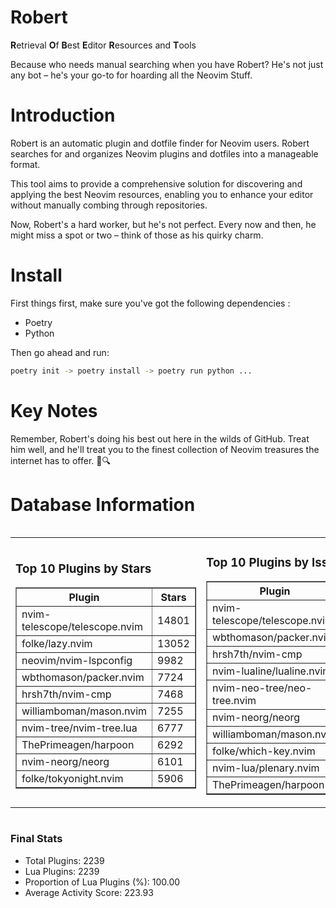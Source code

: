 # Robert

**R**etrieval
**O**f
**B**est
**E**ditor
**R**esources and
**T**ools

Because who needs manual searching when you have Robert?
He's not just any bot – he's your go-to for hoarding all the Neovim Stuff.

# Introduction
Robert is an automatic plugin and dotfile finder for Neovim users. Robert searches for and organizes Neovim plugins and dotfiles into a manageable format.

This tool aims to provide a comprehensive solution for discovering and applying the best Neovim resources, enabling you to enhance your editor without manually combing through repositories.

Now, Robert's a hard worker, but he's not perfect. Every now and then, he might miss a spot or two – think of those as his quirky charm. 

# Install
 First things first, make sure you've got the following dependencies :
  - Poetry 
  - Python 

Then go ahead and run:

```bash
poetry init -> poetry install -> poetry run python ...
```
# Key Notes

Remember, Robert's doing his best out here in the wilds of GitHub. Treat him well, and he'll treat you to the finest collection of Neovim treasures the internet has to offer. 🎩🔍


# Database Information

<div style='display:flex;flex-direction:row;justify-content:space-between;'><table><tr><td><h3>Top 10 Plugins by Stars</h3><table border="1"><tr><th>Plugin</th><th>Stars</th></tr><tr><td>nvim-telescope/telescope.nvim</td><td>14801</td></tr><tr><td>folke/lazy.nvim</td><td>13052</td></tr><tr><td>neovim/nvim-lspconfig</td><td>9982</td></tr><tr><td>wbthomason/packer.nvim</td><td>7724</td></tr><tr><td>hrsh7th/nvim-cmp</td><td>7468</td></tr><tr><td>williamboman/mason.nvim</td><td>7255</td></tr><tr><td>nvim-tree/nvim-tree.lua</td><td>6777</td></tr><tr><td>ThePrimeagen/harpoon</td><td>6292</td></tr><tr><td>nvim-neorg/neorg</td><td>6101</td></tr><tr><td>folke/tokyonight.nvim</td><td>5906</td></tr></table></td><td><h3>Top 10 Plugins by Issues</h3><table border="1"><tr><th>Plugin</th><th>Issues</th></tr><tr><td>nvim-telescope/telescope.nvim</td><td>333</td></tr><tr><td>wbthomason/packer.nvim</td><td>306</td></tr><tr><td>hrsh7th/nvim-cmp</td><td>254</td></tr><tr><td>nvim-lualine/lualine.nvim</td><td>208</td></tr><tr><td>nvim-neo-tree/neo-tree.nvim</td><td>198</td></tr><tr><td>nvim-neorg/neorg</td><td>174</td></tr><tr><td>williamboman/mason.nvim</td><td>170</td></tr><tr><td>folke/which-key.nvim</td><td>166</td></tr><tr><td>nvim-lua/plenary.nvim</td><td>130</td></tr><tr><td>ThePrimeagen/harpoon</td><td>111</td></tr></table></td><td><h3>Top 10 Plugins by Forks</h3><table border="1"><tr><th>Plugin</th><th>Forks</th></tr><tr><td>neovim/nvim-lspconfig</td><td>2035</td></tr><tr><td>nvim-telescope/telescope.nvim</td><td>809</td></tr><tr><td>nvim-tree/nvim-tree.lua</td><td>600</td></tr><tr><td>nvim-lualine/lualine.nvim</td><td>455</td></tr><tr><td>folke/tokyonight.nvim</td><td>388</td></tr><tr><td>hrsh7th/nvim-cmp</td><td>370</td></tr><tr><td>ThePrimeagen/harpoon</td><td>350</td></tr><tr><td>folke/lazy.nvim</td><td>311</td></tr><tr><td>jackMort/ChatGPT.nvim</td><td>308</td></tr><tr><td>nvimdev/lspsaga.nvim</td><td>283</td></tr></table></td></tr></table></div>

### Final Stats
- Total Plugins: 2239
- Lua Plugins: 2239
- Proportion of Lua Plugins (%): 100.00
- Average Activity Score: 223.93
